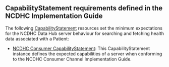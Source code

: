 CapabilityStatement requirements defined in the NCDHC Implementation Guide
---------------------------------------------------------------------------------

The following [CapabilityStatement] resources set the minimum expectations for the NCDHC Data Hub server behaviour for searching and fetching health data associated with a Patient:

- [NCDHC Consumer CapabilityStatement](capabilitystatement-ncdhc-metadata.html): This CapabilityStatement instance defines the expected capabilities of a server when conforming to the NCDHC Consumer Channel Implementation Guide.

  [CapabilityStatement]: http://hl7.org/fhir/capabilitystatement.html
